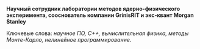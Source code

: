 **Научный сотрудник лаборатории методов ядерно-физического эксперимента, сооснователь компании GrinisRIT и экс-квант Morgan Stanley**

Ключевые слова: *научное ПО, C++, вычислительная физика, методы Монте-Карло, нелинейное программирование.*